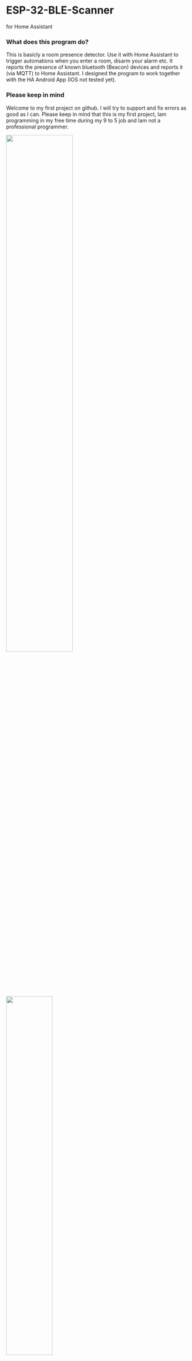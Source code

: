 # ESP-32-BLE-Scanner
for Home Assistant

### What does this program do?
This is basicly a room presence detector. Use it with Home Assistant to trigger automations when you enter a room, disarm your alarm etc. It reports the presence of known bluetooth (Beacon) devices and reports it (via MQTT) to Home Assistant. I designed the program to work together with the HA Android App (IOS not tested yet). 

### Please keep in mind
Welcome to my first project on github. I will try to support and fix errors as good as I can. Please keep in mind that this is my first project, Iam programming in my free time during my 9 to 5 job and Iam not a professional programmer.




<img src="https://user-images.githubusercontent.com/50184150/121602995-6839b300-ca48-11eb-886f-b7b27d54ad3e.PNG" width="60%" height="60%">
<img src="https://user-images.githubusercontent.com/50184150/121775554-bf46a180-cb88-11eb-899e-792d83775994.PNG" width="50%" height="50%">



### Features
- Web UI to set everything up
- MQTT Client
- BLE Beacon Scanner for 3 different devices (more to come in the future)
- works flawless with android Home Assistant App
- Easy Integration into Home Assistant
- Raw distance calculation


### Roadmap
- [ ] provide bin for making first flash easier via ESP flash tool
- [ ] Improve MQTT
- [ ] Make update via Web ui possible(binary upload)
- [ ] better distance calculation
- [ ] more network settings (fixed ip etc.)
- [ ] add bluetooth scanner settings
- [ ] add support for more bluetooth devices like smartwatches etc.
- [ ] add support for more devices being saved

## How to install (via Plattformio)
<details>
<summary>
Click to expand
</summary>

0. [For Plattformio installation (on Visual Studio Code or Atom.io) see here](https://platformio.org/install)
1. Download and extract the program
3. Open the project folder in Plattformio
4. Open Plattformio menue
5. Plug in your ESP32
6. **(Optional)** Open devices.json and settings.json located at /data and change your credentials **(you can later change all settings over the web ui)**
7. Click Build Filesystem Image (Make sure there is no open serial connection to the ESP32 - you can close it with the little garbage can icon in the terminal)
8. Click Upload Filesystem Image
9. Click Upload and Monitor
10. Check Serial Connections for errors
</details>

## Set up the ESP32
<details>
<summary>
Click to expand
</summary>

1. The ESP32 should start its own AP - look for a Wifi named "ESP32-BLE-Scanner" / If you changed settings.json you can jump to 5.
2. Connect to the Wifi (it should not have a password)
3. Go to http://192.168.4.1 Setup and change your Wifi and MQTT settings
<img src="https://user-images.githubusercontent.com/50184150/121598013-9ff12c80-ca41-11eb-9cf0-02f066f84f3c.PNG" width="20%" height="20%">

5. Wait for the ESP32 to restart and check for the IP adress with an scan tool or check the serial connection for the device ip
6. Connect to the Scanner and fill your Bluetooth details under devices. (See Setup HA APP for how to get your UUID)
  
<img src="https://user-images.githubusercontent.com/50184150/121597100-93200900-ca40-11eb-92a1-570dcc807636.PNG" width="20%" height="20%">
</details>

## Setup HA App (Android) (Iphone is untested yet)

<details>
<summary>
Click to expand
</summary>

Open HA App go to App Configuration -> Manage Sensors -> Bluetooth Sensors -> BLE Transmitter

<img src="https://user-images.githubusercontent.com/50184150/121693805-c0fd6000-cac9-11eb-8fdf-cca56ad042ca.jpg" width="20%" height="20%">

Enable Sensor (should be disabled from the start)

<img src="https://user-images.githubusercontent.com/50184150/121693104-18e79700-cac9-11eb-8867-d69edade137e.jpg" width="20%" height="20%">

 -> Copy and paste the UUID into the device adress in the ESP32 BLE Scanner under devices
 
<img src="https://user-images.githubusercontent.com/50184150/121693158-26048600-cac9-11eb-8b2a-ba6e72766d86.jpg" width="20%" height="20%">!
</details>

## Setup Home Assistant

<details>
<summary>
Click to expand
</summary>

Add to your config.yaml:
```
sensor:
- platform: mqtt_room
  device_id: 'Your BLE UUID'
  name: 'Sensor Name'
  state_topic: 'ESP32 BLE Scanner/Scan/'
  timeout: 60
  away_timeout: 30
```
 
[For more see HA Documentation](https://www.home-assistant.io/integrations/mqtt_room/)
</details>

